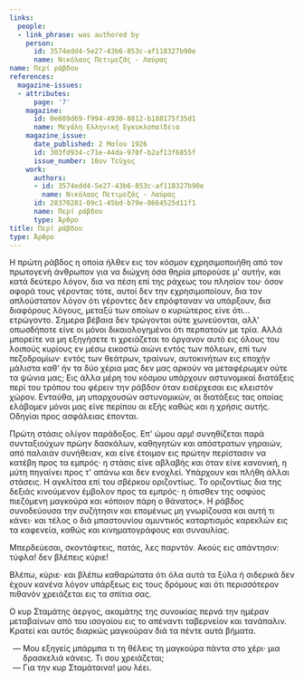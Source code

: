 ```yaml
---
links:
  people:
  - link_phrase: was authored by
    person:
      id: 3574edd4-5e27-43b6-853c-af118327b90e
      name: Νικόλαος Πετιμεζάς - Λαύρας
name: Περί ράβδου
references:
  magazine-issues:
  - attributes:
      page: '7'
    magazine:
      id: 0e609d69-f994-4930-8812-b188175f35d1
      name: Μεγάλη Ελληνική Εγκυκλοπαίδεια
    magazine_issue:
      date_published: 2 Μαΐου 1926
      id: 303fd934-c71e-44da-970f-b2af13f6855f
      issue_number: 10ον Τεύχος
    work:
      authors:
      - id: 3574edd4-5e27-43b6-853c-af118327b90e
        name: Νικόλαος Πετιμεζάς - Λαύρας
      id: 28370281-09c1-45bd-b79e-0664525d11f1
      name: Περί ράβδου
      type: Άρθρο
title: Περί ράβδου
type: Άρθρο
---
```


<main class="content" itemprop="text">
<p>Η πρώτη ράβδος η οποία ήλθεν εις τον κόσμον εχρησιμοποιήθη από τον πρωτογενή άνθρωπον για να διώχνη όσα θηρία μπορούσε
μ' αυτήν, και κατά δεύτερο λόγον, δια να πέση επί της ράχεως του πλησίον του· όσον αφορά τους γέροντας τότε, αυτοί δεν
την εχρησιμοποίουν, δια τον απλούστατον λόγον ότι γέροντες δεν επρόφταναν να υπάρξουν, δια διαφόρους λόγους, μεταξύ των
οποίων ο κυριώτερος είνε ότι... ετρώγοντο. Σημερα βέβαια δεν τρώγονται ούτε χωνεύονται, αλλ' οπωσδήποτε είνε οι μόνοι
δικαιολογημένοι ότι περπατούν με τρία. Αλλά μπορείτε να μη εξηγήσετε τι χρειάζεται το όργανον αυτό εις όλους του λοιπούς
κυρίους εν μέσω εικοστώ αιώνι εντός των πόλεων, επί των πεζοδρομίων· εντός των θεάτρων, τραίνων, αυτοκινήτων εις εποχήν
μάλιστα καθ' ήν τα δύο χέρια μας δεν μας αρκούν να μεταφέρωμεν ούτε τα ψώνια μας; Εις άλλα μέρη του κόσμου υπάρχουν
αστυνομικαί διατάξεις περί του τρόπου του φέρειν την ράβδον όταν εισέρχεσαι εις κλειστόν χώρον. Ενταύθα, μη υπαρχουσών
αστυνομικών, αι διατάξεις τας οποίας ελάβομεν μόνοι μας είνε περίπου αι εξής καθώς και η χρήσις αυτής. Οδηγίαι προς
ασφάλειας έπονται.</p>

<p>Πρώτη στάσις ολίγον παράδοξος. Επ' ώμου αρμ! συνηθίζεται παρά συνταξιούχων πρώην δασκάλων, καθηγητών και απόστρατων
γηραιών, από παλαιάν συνήθειαν, και είνε έτοιμον εις πρώτην περίστασιν να κατέβη προς τα εμπρός· η στάσις είνε αβλαβής
και όταν είνε κανονική, η μύτη πηγαίνει προς τ' απάνω και δεν ενοχλεί. Υπάρχουν και πλήθη άλλαι στάσεις. Η αγκλίτσα επί
του σβέρκου οριζοντίως. Το οριζοντίως δια της δεξιάς κινούμενον έμβολον προς τα εμπρός· η όπισθεν της οσφύος πιεζόμενη
μαγκούρα και «όποιον πάρη ο θάνατος». Η ράβδος συνοδεύουσα την συζήτησιν και επομένως μη γνωρίζουσα και αυτή τι κάνει·
και τέλος ο διά μπαστουνίου αμυντικός καταρτισμός καρεκλών εις τα καφενεία, καθώς και κινηματογράφους και συναυλίας.</p>

<p>Μπερδεύεσαι, σκοντάφτεις, πατάς, λες παρντόν. Ακούς εις απάντησιν: τύφλα! δεν βλέπεις κύριε!</p>

<p>Βλέπω, κύριε· και βλέπω καθαρώτατα ότι όλα αυτά τα ξύλα ή σιδερικά δεν έχουν κανένα λόγον υπάρξεως εις τους δρόμους και
ότι περισσότερον πιθανόν χρειάζεται εις τα σπίτια σας.</p>

<p>Ο κυρ Σταμάτης άεργος, ακαμάτης της συνοικίας περνά την ημέραν μεταβαίνων από του ισογαίου εις το απέναντι ταβερνείον
και τανάπαλιν. Κρατεί και αυτός διαρκώς μαγκούραν διά τα πέντε αυτά βήματα.</p>

<ol style="list-style-type: '&mdash; '">
  <li>Μου εξηγείς μπάρμπα τι τη θέλεις τη μαγκούρα πάντα στο χέρι· μια δρασκελιά κάνεις. Τι σου χρειάζεται;</li>
  <li>Για την κυρ Σταμάταινα! μου λέει.</li>
</ol>
</main>
